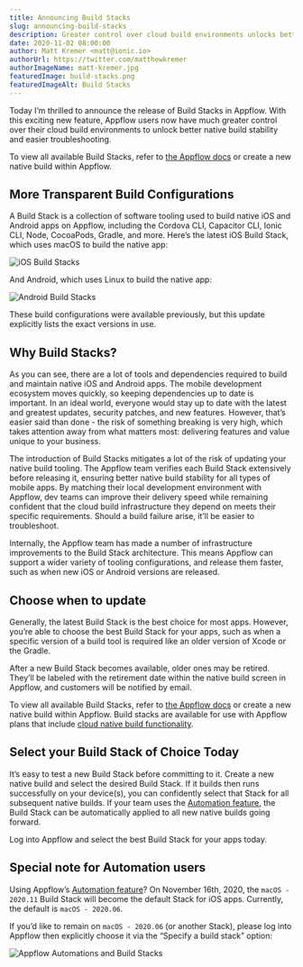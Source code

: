 ```yaml
---
title: Announcing Build Stacks
slug: announcing-build-stacks
description: Greater control over cloud build environments unlocks better native build stability and easier troubleshooting.
date: 2020-11-02 08:00:00
author: Matt Kremer <matt@ionic.io>
authorUrl: https://twitter.com/matthewkremer
authorImageName: matt-kremer.jpg
featuredImage: build-stacks.png
featuredImageAlt: Build Stacks
---
```


Today I’m thrilled to announce the release of Build Stacks in Appflow. With this exciting new feature, Appflow users now have much greater control over their cloud build environments to unlock better native build stability and easier troubleshooting.

To view all available Build Stacks, refer to [the Appflow docs](https://ionicframework.com/docs/appflow/build-stacks) or create a new native build within Appflow.

<!--more-->

## More Transparent Build Configurations

A Build Stack is a collection of software tooling used to build native iOS and Android apps on Appflow, including the Cordova CLI, Capacitor CLI, Ionic CLI, Node, CocoaPods, Gradle, and more. Here’s the latest iOS Build Stack, which uses macOS to build the native app:

![iOS Build Stacks](/assets/blog/img/build-stacks-ios.png)

And Android, which uses Linux to build the native app:

![Android Build Stacks](/assets/blog/img/build-stacks-android.png)

These build configurations were available previously, but this update explicitly lists the exact versions in use. 
 
## Why Build Stacks?

As you can see, there are a lot of tools and dependencies required to build and maintain native iOS and Android apps. The mobile development ecosystem moves quickly, so keeping dependencies up to date is important. In an ideal world, everyone would stay up to date with the latest and greatest updates, security patches, and new features. However, that’s easier said than done - the risk of something breaking is very high, which takes attention away from what matters most: delivering features and value unique to your business.

The introduction of Build Stacks mitigates a lot of the risk of updating your native build tooling. The Appflow team verifies each Build Stack extensively before releasing it, ensuring better native build stability for all types of mobile apps. By matching their local development environment with Appflow, dev teams can improve their delivery speed while remaining confident that the cloud build infrastructure they depend on meets their specific requirements. Should a build failure arise, it’ll be easier to troubleshoot.

Internally, the Appflow team has made a number of infrastructure improvements to the Build Stack architecture. This means Appflow can support a wider variety of tooling configurations, and release them faster, such as when new iOS or Android versions are released. 

## Choose when to update

Generally, the latest Build Stack is the best choice for most apps. However, you’re able to choose the best Build Stack for your apps, such as when a specific version of a build tool is required like an older version of Xcode or the Gradle.

After a new Build Stack becomes available, older ones may be retired. They’ll be labeled with the retirement date within the native build screen in Appflow, and customers will be notified by email.

To view all available Build Stacks, refer to [the Appflow docs](https://ionicframework.com/docs/appflow/build-stacks) or create a new native build within Appflow. Build stacks are available for use with Appflow plans that include [cloud native build functionality](https://ionicframework.com/pricing).

## Select your Build Stack of Choice Today

It’s easy to test a new Build Stack before committing to it. Create a new native build and select the desired Build Stack. If it builds then runs successfully on your device(s), you can confidently select that Stack for all subsequent native builds. If your team uses the [Automation feature](https://ionicframework.com/docs/appflow/automation/intro), the Build Stack can be automatically applied to all new native builds going forward.

Log into Appflow and select the best Build Stack for your apps today.

## Special note for Automation users

Using Appflow’s [Automation feature](https://ionicframework.com/docs/appflow/automation/intro)? On November 16th, 2020, the `macOS - 2020.11` Build Stack will become the default Stack for iOS apps. Currently, the default is `macOS - 2020.06`.

If you’d like to remain on `macOS - 2020.06` (or another Stack), please log into Appflow then explicitly choose it via the “Specify a build stack” option:

![Appflow Automations and Build Stacks](/assets/blog/img/build-stacks-automation.png)
